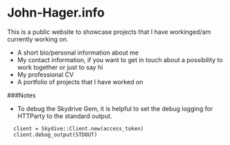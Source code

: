 John-Hager.info
===============

This is a public website to showcase projects that I have workinged/am currently working on.
  * A short bio/personal information about me  
  * My contact information, if you want to get in touch about a possibility to work together or just to say hi  
  * My professional CV  
  * A portfolio of projects that I have worked on  

###Notes
* To debug the Skydrive Gem, it is helpful to set the debug logging for HTTParty to the standard output.  

```
  client = Skydive::Client.new(access_token)
  client.debug_output(STDOUT)
```
